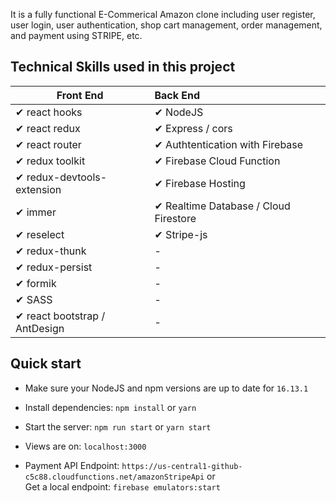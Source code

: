 <!-- ## [Amazon Clone](https://github-c5c88.firebaseapp.com/)

- Views are on: https://github-c5c88.firebaseapp.com <br/> -->

<!-- [![Amazon Clone Index](https://firebasestorage.googleapis.com/v0/b/github-c5c88.appspot.com/o/appScreenshot%2Famazon-index.jpg?alt=media&token=79eb6701-a406-46f7-9216-e32e9b30f2a5)](https://github-c5c88.firebaseapp.com/)
> This project was bootstrapped with [Create React App](https://github.com/facebook/create-react-app).<br/> -->
  It is a fully functional E-Commerical Amazon clone including user register, user login, user authentication, shop cart management, order management, and payment using STRIPE, etc.
## Technical Skills used in this project

| Front End              | Back End |
| ------------------------ | :----------------------------------------------------------- |
| ✔ react hooks                               | ✔ NodeJS 
| ✔ react redux                               |✔ Express / cors
| ✔ react router                              |✔ Authtentication with Firebase
| ✔ redux toolkit                             |✔ Firebase Cloud Function
| ✔ redux-devtools-extension                  | ✔ Firebase Hosting
| ✔ immer                                     | ✔ Realtime Database / Cloud Firestore
| ✔ reselect                                  | ✔ Stripe-js                                                                                
| ✔ redux-thunk                               | -  
| ✔ redux-persist                             | -
| ✔ formik                                    | -
| ✔ SASS                                      | - 
| ✔ react bootstrap / AntDesign               | -

<!-- ## Demo

- [Home Page](https://github-c5c88.firebaseapp.com/)
- [Register Page](https://github-c5c88.firebaseapp.com/auth/register)
- [Login Page](https://github-c5c88.firebaseapp.com/auth)
- [Product Page](https://github-c5c88.firebaseapp.com/product/hDZ4xItnMf0l3YT17uY5)
- [Cart Page](https://github-c5c88.firebaseapp.com/checkout)
- [Checkout Page](https://github-c5c88.firebaseapp.com/checkout)
- [Payment Page](https://github-c5c88.firebaseapp.com/payment)
- [Order Page](https://github-c5c88.firebaseapp.com/orders)
- [Payment API Endpoint](https://us-central1-github-c5c88.cloudfunctions.net/amazonStripeApi)
- [Stripe Payments Show](https://firebasestorage.googleapis.com/v0/b/github-c5c88.appspot.com/o/appScreenshot%2Famazon-payment.png?alt=media&token=ea6245b6-9a90-4709-a10d-8023aeac72b7)
[![Stripe Payment](https://firebasestorage.googleapis.com/v0/b/github-c5c88.appspot.com/o/appScreenshot%2Famazon-payment.png?alt=media&token=ea6245b6-9a90-4709-a10d-8023aeac72b7)](https://firebasestorage.googleapis.com/v0/b/github-c5c88.appspot.com/o/appScreenshot%2Famazon-payment.png?alt=media&token=ea6245b6-9a90-4709-a10d-8023aeac72b7) -->

## Quick start



- Make sure your NodeJS and npm versions are up to date for `16.13.1`

- Install dependencies: `npm install` or `yarn`

- Start the server: `npm run start` or `yarn start`

- Views are on: `localhost:3000`

- Payment API Endpoint: `https://us-central1-github-c5c88.cloudfunctions.net/amazonStripeApi` or <br/> Get a local endpoint: `firebase emulators:start`
